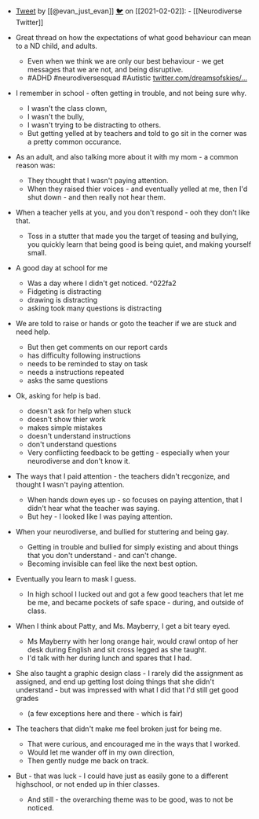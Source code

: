 - [Tweet](https://twitter.com/i/status/1356571318020431872) by [[@evan_just_evan]] [🐦](https://twitter.com/evan_just_evan) on [[2021-02-02]]: - [[Neurodiverse Twitter]]
- Great thread on how the expectations of what good behaviour can mean to a ND child, and adults.
  - Even when we think we are only our best behaviour - we get messages that we are not, and being disruptive.
  - #ADHD #neurodiversesquad #Autistic [twitter.com/dreamsofskies/…](https://twitter.com/dreamsofskies/status/1356487383437332482)

- I remember in school - often getting in trouble, and not being sure why.
  - I wasn't the class clown,
  - I wasn't the bully,
  - I wasn't trying to be distracting to others.
  - But getting yelled at by teachers and told to go sit in the corner was a pretty common occurance.

- As an adult, and also talking more about it with my mom - a common reason was:
  - They thought that I wasn't paying attention.
  - When they raised thier voices - and eventually yelled at me, then I'd shut down - and then really not hear them.

- When a teacher yells at you, and you don't respond - ooh they don't like that.
  - Toss in a stutter that made you the target of teasing and bullying, you quickly learn that being good is being quiet, and making yourself small.

- A good day at school for me
  - Was a day where I didn't get noticed. ^022fa2
  - Fidgeting is distracting
  - drawing is distracting
  - asking took many questions is distracting


- We are told to raise or hands or goto the teacher if we are stuck and need help.
  - But then get comments on our report cards
  - has difficulty following instructions
  - needs to be reminded to stay on task
  - needs a instructions repeated
  - asks the same questions

- Ok, asking for help is bad.
  - doesn't ask for help when stuck
  - doesn't show thier work
  - makes simple mistakes
  - doesn't understand instructions
  - don't understand questions
  - Very conflicting feedback to be getting - especially when your neurodiverse and don't know it.

- The ways that I paid attention - the teachers didn't recgonize, and thought I wasn't paying attention.
  - When hands down eyes up - so focuses on paying attention, that I didn't hear what the teacher was saying.
  - But hey - I looked like I was paying attention.

- When your neurodiverse, and bullied for stuttering and being gay.
  - Getting in trouble and bullied for simply existing and about things that you don't understand - and can't change.
  - Becoming invisible can feel like the next best option.

- Eventually you learn to mask I guess.
  - In high school I lucked out and got a few good teachers that let me be me, and became pockets of safe space - during, and outside of class.

- When I think about Patty, and Ms. Mayberry, I get a bit teary eyed.
  - Ms Mayberry with her long orange hair, would crawl ontop of her desk during English and sit cross legged as she taught.
  - I'd talk with her during lunch and spares that I had.

- She also taught a graphic design class - I rarely did the assignment as assigned, and end up getting lost doing things that she didn't understand - but was impressed with what I did that I'd still get good grades
  - (a few exceptions here and there - which is fair)

- The teachers that didn't make me feel broken just for being me.
  - That were curious, and encouraged me in the ways that I worked.
  - Would  let me wander off in my own direction,
  - Then gently nudge me back on track.

- But - that was luck - I could have just as easily gone to a different highschool, or not ended up in thier classes.
  - And still - the overarching theme was to be good, was to not be noticed.
